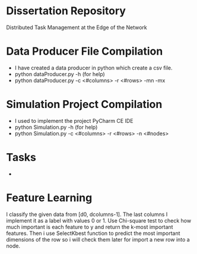 # Dissertation Repository
Distributed Task Management at the Edge of the Network

# Data Producer File Compilation
- I have created a data producer in python which create a csv file.
- python dataProducer.py -h (for help)
- python dataProducer.py -c <#columns> -r <#rows> -mn <min> -mx <max>

# Simulation Project Compilation
- I used to implement the project PyCharm CE IDE
- python Simulation.py -h (for help)
- python Simulation.py -c <#columns> -r <#rows> -n <#nodes>

# Tasks
- 

# Feature Learning
I classify the given data from [d0, dcolumns-1]. The last columns I implement it as a label with values 0 or 1.
Use Chi-square test to check how much important is each feature to y and return the k-most important features.
Then i use SelectKbest function to predict the most important dimensions of the row so i will check them later for import a new row into a node.
